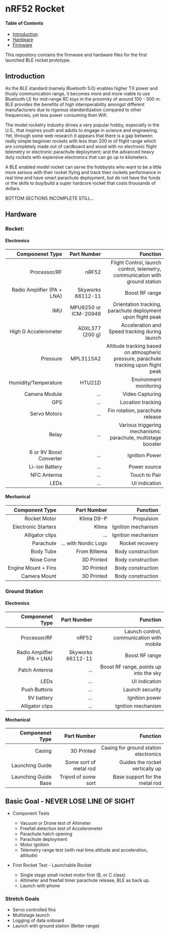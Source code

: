 # nRF52 Rocket

#### Table of Contents
* [Introduction](#introduction)
* [Hardware](#hardware)
* [Firmware](#firmware)

This repository contains the firmware and hardware files for the first launched BLE rocket prototype.

## Introduction

As the BLE standard (namely Bluetooth 5.0) enables higher TX power and thusly communication range, it becomes more and more viable to use Bluetooth LE for mid-range RC toys in the proximity of around 100 - 500 m. BLE provides the benefits of high interoperability amongst different manufacturers due to rigorous standardization compared to other frequencies, yet less power consuming than Wifi.

The model rocketry industry drives a very popular hobby, especially in the U.S., that inspires youth and adults to engage in science and engineering. Yet, through some web research it appears that there is a gap between really simple beginner rockets with less than 200 m of flight range which are completely made out of cardboard and wood with no electronic flight telemetry or electronic parachute deployment; and the advanced heavy duty rockets with expensive electronics that can go up to kilometers.

A BLE enabled model rocket can serve the hobbyists who want to be a little more serious with their rocket flying and track their rockets performance in real time and have smart parachute deployment, but do not have the funds or the skills to buy/build a super hardcore rocket that costs thousands of dollars.


BOTTOM SECTIONS INCOMPLETE STILL...


## Hardware

### Rocket:
#### Electronics
Componenet Type | Part Number | Function
---:|---:|---:|
Processor/RF| nRF52 | Flight Control, launch control, telemetry, communication with ground station
Radio Amplifier (PA + LNA)| Skyworks 66112-11 | Boost RF range
IMU | MPU9250 or ICM-20948 | Orientation tracking, parachute deployment upon flight peak
High G Accelerometer | ADXL377 (200 g) | Acceleration and Speed tracking during launch
Pressure | MPL3115A2 | Altitude tracking based on atmospheric pressure, parachute tracking upon flight peak
Humidity/Temperature | HTU21D | Environment monitoring
Camera Module | ... | Video Capturing
GPS |...| Location tracking
Servo Motors | ... | Fin rotation, parachute release
Relay | ... | Various triggering mechanisms: parachute, multistage booster
6 or 9V Boost Converter  | ... | Ignition Power
Li-ion Battery | ... | Power source
NFC Antenna | ... | Touch to Pair
LEDs | ... | UI indication

#### Mechanical
Component Type | Part Number | Function
---:|---:|---:|
Rocket Motor| Klima D9-P | Propulsion
Electronic Starters | Klima | Ignition mechanism
Alligator clips | ... | Ignition mechanism
Parachute | ... with Nordic Logo | Rocket recovery
Body Tube |From Biltema | Body construction
Nose Cone | 3D Printed | Body construction
Engine Mount + Fins | 3D Printed | Body construction
Camera Mount  | 3D Printed | Body construction

### Ground Station

#### Electronics
Componenet Type | Part Number | Function
---:|---:|---:|
Processor/RF| nRF52 | Launch control, communication with mobile
Radio Amplifier (PA + LNA)| Skyworks 66112-11 | Boost RF range
Patch Antenna | ... | Boost RF range, points up into the sky
LEDs | ... | UI indication
Push Buttons | ... | Launch security
9V battery | ... | Ignition power
Alligator clips | ... | Ignition mechanism

#### Mechanical
Componenet Type | Part Number | Function
---:|---:|---:|
Casing | 3D Printed | Casing for ground station electronics
Launching Guide | Some sort of metal rod | Guides the rocket vertically up
Launching Guide Base | Tripod of some sort | Base support for the metal rod

## Basic Goal - NEVER LOSE LINE OF SIGHT
* Component Tests
    * Vacuum or Drone test of Altimeter
    * Freefall detection test of Accelerometer
    * Parachute hatch opening
    * Parachute deployment
    * Motor ignition
    * Telemetry range test (with real time altitude and acceleration, attitude)

* First Rocket Test - Launchable Rocket
    * Single stage small rocket motor first (B, or C class)
    * Altimeter and freefall timer parachute release, BLE as back up.
    * Launch with phone

### Stretch Goals
* Servo controlled fins
* Multistage launch
* Logging of data onboard
* Launch with ground station (Better range)
